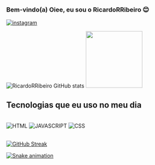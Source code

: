 ### Bem-vindo(a) Oiee, eu sou o RicardoRRibeiro 😊

[![instagram](https://img.shields.io/badge/Instagram-E4405F?style=for-the-badge&logo=instagram&logoColor=white )](https://www.instagram.com/ricardo_guaxinim47/)

![ RicardoRRibeiro GitHub stats](https://github-readme-stats.vercel.app/api?username=RicardoRRibeiro&show_icons=true&theme=tokyonight)
<a href="https://github.com/RicardoRRibeiro"><img height="150em" src="https://github-readme-stats.vercel.app/api/top-langs/?username=RicardoRRibeiro&layout=compact&langs_count=6&theme=tokyonight"></a>

## Tecnologias que eu uso no meu dia

<div style="display: inline_block"><br/>

 <img aling= "center" alt="HTML" src="https://img.shields.io/badge/HTML5-E34F26?style=for-the-badge&logo=html5&logoColor=white" />
<img aling= "center" alt="JAVASCRIPT" src="https://img.shields.io/badge/JavaScript-323330?style=for-the-badge&logo=javascript&logoColor=F7DF1E" />
<img aling= "center" alt="CSS" src="https://img.shields.io/badge/CSS3-1572B6?style=for-the-badge&logo=css3&logoColor=white" />
 </div><br/>


</div>

[![GitHub Streak](https://streak-stats.demolab.com?user=RicardoRRibeiro&theme=tokyonight&fire=EB5454&border=FFFFFF)](https://github.com/RicardoRRibeiro)

[![Snake animation](https://github.com/RicardoRRibeiro/RicardoRRibeiro/blob/output/github-contribution-grid-snake.svg)](https://github.com/RicardoRRibeiro)
